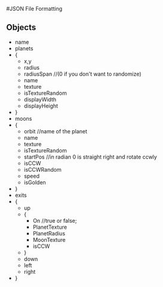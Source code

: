 #JSON File Formatting
## Objects
* name
* planets
* {
	* x,y
	* radius
	* radiusSpan  //(0 if you don't want to randomize)
	* name
	* texture
	* isTextureRandom
	* displayWidth
	* displayHeight
* }
* moons
* {
	* orbit //name of the planet
	* name
	* texture
	* isTextureRandom
	* startPos //in radian 0 is straight right and rotate ccwly
	* isCCW
	* isCCWRandom
	* speed
	* isGolden
* }
* exits
* {
	* up
	* {
		* On //true or false; 
		* PlanetTexture
		* PlanetRadius
		* MoonTexture
		* isCCW
	* }
	* down
	* left
	* right
* }
## 